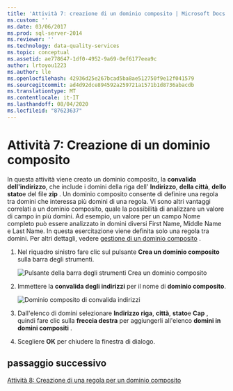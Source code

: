 ```yaml
---
title: 'Attività 7: creazione di un dominio composito | Microsoft Docs'
ms.custom: ''
ms.date: 03/06/2017
ms.prod: sql-server-2014
ms.reviewer: ''
ms.technology: data-quality-services
ms.topic: conceptual
ms.assetid: ae778647-1df0-4952-9a69-0ef6177eea9c
author: lrtoyou1223
ms.author: lle
ms.openlocfilehash: 42936d25e267bcad5ba8ae512750f9e12f041579
ms.sourcegitcommit: ad4d92dce894592a259721a1571b1d8736abacdb
ms.translationtype: MT
ms.contentlocale: it-IT
ms.lasthandoff: 08/04/2020
ms.locfileid: "87623637"
---
```

# <a name="task-7-creating-a-composite-domain"></a>Attività 7: Creazione di un dominio composito
  In questa attività viene creato un dominio composito, la **convalida dell'indirizzo**, che include i domini della riga dell' **Indirizzo**, **della città**, **dello stato**e del file **zip** . Un dominio composito consente di definire una regola tra domini che interessa più domini di una regola. Vi sono altri vantaggi correlati a un dominio composito, quale la possibilità di analizzare un valore di campo in più domini.  Ad esempio, un valore per un campo Nome completo può essere analizzato in domini diversi First Name, Middle Name e Last Name. In questa esercitazione viene definita solo una regola tra domini. Per altri dettagli, vedere [gestione di un dominio composito](https://msdn.microsoft.com/library/hh510399.aspx) .  
  
1.  Nel riquadro sinistro fare clic sul pulsante **Crea un dominio composito** sulla barra degli strumenti.  
  
     ![Pulsante della barra degli strumenti Crea un dominio composito](../../2014/tutorials/media/et-creatingacompositedomain-01.jpg "Pulsante della barra degli strumenti Crea un dominio composito")  
  
2.  Immettere la **convalida degli indirizzi** per il nome di **dominio composito**.  
  
     ![Dominio composito di convalida indirizzi](../../2014/tutorials/media/et-creatingacompositedomain-02.jpg "Dominio composito di convalida indirizzi")  
  
3.  Dall'elenco di domini selezionare **Indirizzo riga**, **città**, **stato**e **Cap** , quindi fare clic sulla **freccia destra** per aggiungerli all'elenco **domini in domini compositi** .  
  
4.  Scegliere **OK** per chiudere la finestra di dialogo.  
  
## <a name="next-step"></a>passaggio successivo  
 [Attività 8: Creazione di una regola per un dominio composito](../../2014/tutorials/task-8-creating-a-composite-domain-rule.md)  
  
  
